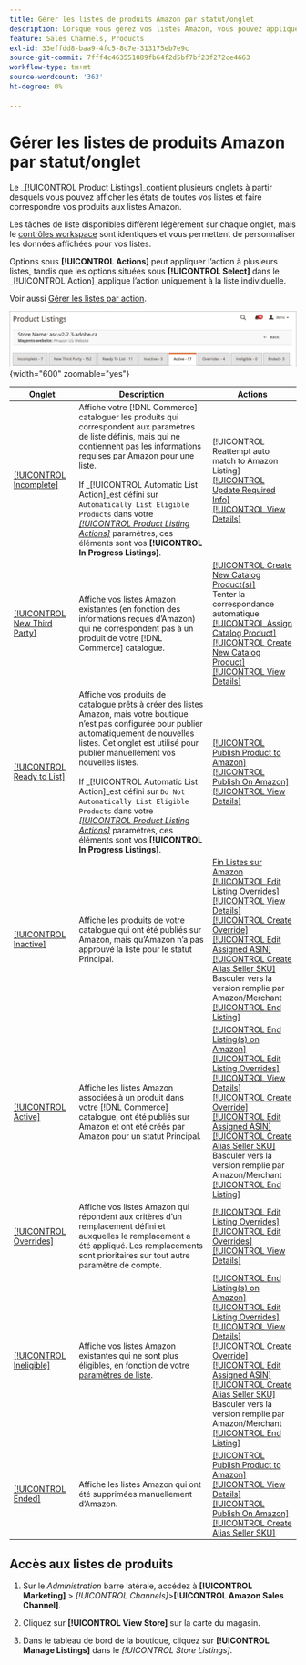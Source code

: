 ```yaml
---
title: Gérer les listes de produits Amazon par statut/onglet
description: Lorsque vous gérez vos listes Amazon, vous pouvez appliquer des actions à vos listes en fonction de leur état.
feature: Sales Channels, Products
exl-id: 33effdd8-baa9-4fc5-8c7e-313175eb7e9c
source-git-commit: 7fff4c463551089fb64f2d5bf7bf23f272ce4663
workflow-type: tm+mt
source-wordcount: '363'
ht-degree: 0%

---
```


# Gérer les listes de produits Amazon par statut/onglet

Le _[!UICONTROL Product Listings]_contient plusieurs onglets à partir desquels vous pouvez afficher les états de toutes vos listes et faire correspondre vos produits aux listes Amazon.

Les tâches de liste disponibles diffèrent légèrement sur chaque onglet, mais le [contrôles workspace](./workspace-controls.md) sont identiques et vous permettent de personnaliser les données affichées pour vos listes.

Options sous **[!UICONTROL Actions]** peut appliquer l’action à plusieurs listes, tandis que les options situées sous **[!UICONTROL Select]** dans le _[!UICONTROL Action]_applique l’action uniquement à la liste individuelle.

Voir aussi [Gérer les listes par action](./managing-listings-by-action.md).

![Onglets Listes de produits](assets/amazon-product-listings-tabs.png){width="600" zoomable="yes"}

| Onglet | Description | Actions |
|---------------------------------------------------------------|------------------------------------------------------------------------------------------------------------------------------------------------------------------------------------------------------------------------------------------------------------------------------------------------------------------------------------------------------------------------------------------------------------------------------------------------------------|-----------------------------------------------------------------------------------------------------------------------------------------------------------------------------------------------------------------------------------------------------------------------------------------------------------------------------------------------------------------------------------------------------------------------------------------------------------------------------------------------------------------------------------------|
| [[!UICONTROL Incomplete]](./incomplete-listings.md) | Affiche votre [!DNL Commerce] cataloguer les produits qui correspondent aux paramètres de liste définis, mais qui ne contiennent pas les informations requises par Amazon pour une liste.<br><br>If _[!UICONTROL Automatic List Action]_est défini sur `Automatically List Eligible Products` dans votre [_[!UICONTROL Product Listing Actions]_](./product-listing-actions.md) paramètres, ces éléments sont vos **[!UICONTROL In Progress Listings]**. | [!UICONTROL Reattempt auto match to Amazon Listing]<br>[[!UICONTROL Update Required Info]](./amazon-manually-update-incomplete-listing.md)<br>[[!UICONTROL View Details]](./product-listing-details.md) |
| [[!UICONTROL New Third Party]](./new-third-party-listings.md) | Affiche vos listes Amazon existantes (en fonction des informations reçues d’Amazon) qui ne correspondent pas à un produit de votre [!DNL Commerce] catalogue. | [[!UICONTROL Create New Catalog Product(s)]](./creating-assigning-catalog-products.md)<br>Tenter la correspondance automatique<br>[[!UICONTROL Assign Catalog Product]](./creating-assigning-catalog-products.md)<br>[[!UICONTROL Create New Catalog Product]](./creating-assigning-catalog-products.md)<br>[[!UICONTROL View Details]](./product-listing-details.md) |
| [[!UICONTROL Ready to List]](./ready-to-list.md) | Affiche vos produits de catalogue prêts à créer des listes Amazon, mais votre boutique n’est pas configurée pour publier automatiquement de nouvelles listes. Cet onglet est utilisé pour publier manuellement vos nouvelles listes.<br><br>If _[!UICONTROL Automatic List Action]_est défini sur `Do Not Automatically List Eligible Products` dans votre [_[!UICONTROL Product Listing Actions]_](./product-listing-actions.md) paramètres, ces éléments sont vos **[!UICONTROL In Progress Listings]**. | [[!UICONTROL Publish Product to Amazon]](./publish-listings-manually.md)<br>[[!UICONTROL Publish On Amazon]](./publish-listings-manually.md)<br>[[!UICONTROL View Details]](./product-listing-details.md) |
| [[!UICONTROL Inactive]](./inactive-listings.md) | Affiche les produits de votre catalogue qui ont été publiés sur Amazon, mais qu’Amazon n’a pas approuvé la liste pour le statut Principal. | [Fin Listes sur Amazon](./end-listings-manually.md)<br>[[!UICONTROL Edit Listing Overrides]](./creating-editing-overrides.md)<br>[[!UICONTROL View Details]](./product-listing-details.md)<br>[[!UICONTROL Create Override]](./creating-editing-overrides.md)<br>[[!UICONTROL Edit Assigned ASIN]](./edit-assigned-asin.md)<br>[[!UICONTROL Create Alias Seller SKU]](./create-alias-seller-sku.md#region-specific)<br>Basculer vers la version remplie par Amazon/Merchant<br>[[!UICONTROL End Listing]](./end-listings-manually.md) |
| [[!UICONTROL Active]](./active-listings.md) | Affiche les listes Amazon associées à un produit dans votre [!DNL Commerce] catalogue, ont été publiés sur Amazon et ont été créés par Amazon pour un statut Principal. | [[!UICONTROL End Listing(s) on Amazon]](./end-listings-manually.md)<br>[[!UICONTROL Edit Listing Overrides]](./creating-editing-overrides.md)<br>[[!UICONTROL View Details]](./product-listing-details.md)<br>[[!UICONTROL Create Override]](./creating-editing-overrides.md)<br>[[!UICONTROL Edit Assigned ASIN]](./edit-assigned-asin.md)<br>[[!UICONTROL Create Alias Seller SKU]](./create-alias-seller-sku.md#region-specific)<br>Basculer vers la version remplie par Amazon/Merchant<br>[[!UICONTROL End Listing]](./end-listings-manually.md) |
| [[!UICONTROL Overrides]](./overrides.md) | Affiche vos listes Amazon qui répondent aux critères d’un remplacement défini et auxquelles le remplacement a été appliqué. Les remplacements sont prioritaires sur tout autre paramètre de compte. | [[!UICONTROL Edit Listing Overrides]](./creating-editing-overrides.md)<br>[[!UICONTROL Edit Overrides]](./creating-editing-overrides.md)<br>[[!UICONTROL View Details]](./product-listing-details.md) |
| [[!UICONTROL Ineligible]](./ineligible-listings.md) | Affiche vos listes Amazon existantes qui ne sont plus éligibles, en fonction de votre [paramètres de liste](./listing-settings.md). | [[!UICONTROL End Listing(s) on Amazon]](./end-listings-manually.md)<br>[[!UICONTROL Edit Listing Overrides]](./creating-editing-overrides.md)<br>[[!UICONTROL View Details]](./product-listing-details.md)<br>[[!UICONTROL Create Override]](./creating-editing-overrides.md)<br>[[!UICONTROL Edit Assigned ASIN]](./edit-assigned-asin.md)<br>[[!UICONTROL Create Alias Seller SKU]](./create-alias-seller-sku.md#region-specific)<br>Basculer vers la version remplie par Amazon/Merchant<br>[[!UICONTROL End Listing]](./end-listings-manually.md) |
| [[!UICONTROL Ended]](./ended-listings.md) | Affiche les listes Amazon qui ont été supprimées manuellement d’Amazon. | [[!UICONTROL Publish Product to Amazon]](./publish-listings-manually.md)<br>[[!UICONTROL View Details]](./product-listing-details.md)<br>[[!UICONTROL Publish On Amazon]](./publish-listings-manually.md)<br>[[!UICONTROL Create Alias Seller SKU]](./create-alias-seller-sku.md#region-specific) |

## Accès aux listes de produits

1. Sur le _Administration_ barre latérale, accédez à **[!UICONTROL Marketing]** > _[!UICONTROL Channels]_>**[!UICONTROL Amazon Sales Channel]**.

1. Cliquez sur **[!UICONTROL View Store]** sur la carte du magasin.

1. Dans le tableau de bord de la boutique, cliquez sur **[!UICONTROL Manage Listings]** dans le _[!UICONTROL Store Listings]_.
